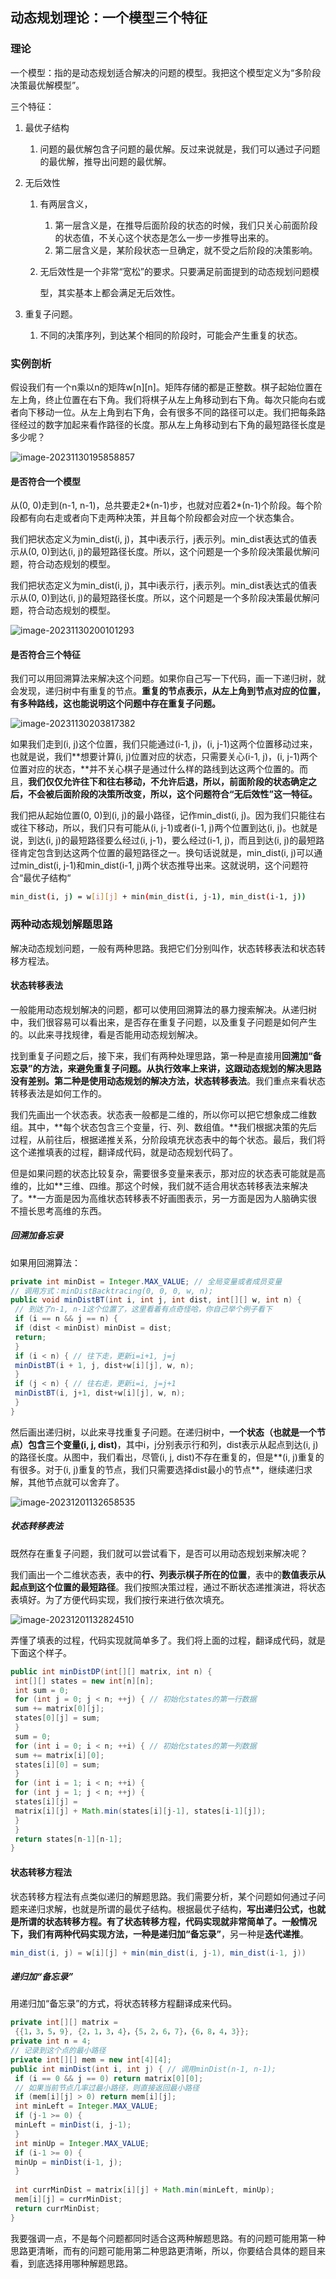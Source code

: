 











## 动态规划理论：一个模型三个特征







### 理论

一个模型：指的是动态规划适合解决的问题的模型。我把这个模型定义为“多阶段决策最优解模型”。



三个特征：

1. 最优子结构

   1. 问题的最优解包含子问题的最优解。反过来说就是，我们可以通过子问题的最优解，推导出问题的最优解。

2. 无后效性

   1. 有两层含义，

      1. 第一层含义是，在推导后面阶段的状态的时候，我们只关心前面阶段的状态值，不关心这个状态是怎么一步一步推导出来的。
      2. 第二层含义是，某阶段状态一旦确定，就不受之后阶段的决策影响。

   2. 无后效性是一个非常“宽松”的要求。只要满足前面提到的动态规划问题模

      型，其实基本上都会满足无后效性。

3. 重复子问题。

   1. 不同的决策序列，到达某个相同的阶段时，可能会产生重复的状态。




### 实例剖析



假设我们有一个n乘以n的矩阵w[n][n]。矩阵存储的都是正整数。棋子起始位置在左上角，终止位置在右下角。我们将棋子从左上角移动到右下角。每次只能向右或者向下移动一位。从左上角到右下角，会有很多不同的路径可以走。我们把每条路径经过的数字加起来看作路径的长度。那从左上角移动到右下角的最短路径长度是多少呢？

![image-20231130195858857](《数据结构与算法之美》.assets/image-20231130195858857.png)

#### 是否符合一个模型

从(0, 0)走到(n-1, n-1)，总共要走2*(n-1)步，也就对应着2*(n-1)个阶段。每个阶段都有向右走或者向下走两种决策，并且每个阶段都会对应一个状态集合。

我们把状态定义为min_dist(i, j)，其中i表示行，j表示列。min_dist表达式的值表示从(0, 0)到达(i, j)的最短路径长度。所以，这个问题是一个多阶段决策最优解问题，符合动态规划的模型。

我们把状态定义为min_dist(i, j)，其中i表示行，j表示列。min_dist表达式的值表示从(0, 0)到达(i, j)的最短路径长度。所以，这个问题是一个多阶段决策最优解问题，符合动态规划的模型。

![image-20231130200101293](《数据结构与算法之美》.assets/image-20231130200101293.png)



#### 是否符合三个特征

我们可以用回溯算法来解决这个问题。如果你自己写一下代码，画一下递归树，就会发现，递归树中有重复的节点。**重复的节点表示，从左上角到节点对应的位置，有多种路线，这也能说明这个问题中存在重复子问题。**

![image-20231130203817382](《数据结构与算法之美》.assets/image-20231130203817382.png)

如果我们走到(i, j)这个位置，我们只能通过(i-1, j)，(i, j-1)这两个位置移动过来，也就是说，我们**想要计算(i, j)位置对应的状态，只需要关心(i-1, j)，(i, j-1)两个位置对应的状态，**并不关心棋子是通过什么样的路线到达这两个位置的。而且，**我们仅仅允许往下和往右移动，不允许后退，所以，前面阶段的状态确定之后，不会被后面阶段的决策所改变，所以，这个问题符合“无后效性”这一特征。**

我们把从起始位置(0, 0)到(i, j)的最小路径，记作min_dist(i, j)。因为我们只能往右或往下移动，所以，我们只有可能从(i, j-1)或者(i-1, j)两个位置到达(i, j)。也就是说，到达(i, j)的最短路径要么经过(i, j-1)，要么经过(i-1, j)，而且到达(i, j)的最短路径肯定包含到达这两个位置的最短路径之一。换句话说就是，min_dist(i, j)可以通过min_dist(i, j-1)和min_dist(i-1, j)两个状态推导出来。这就说明，这个问题符合“最优子结构“

~~~bash
min_dist(i, j) = w[i][j] + min(min_dist(i, j-1), min_dist(i-1, j))
~~~



### 两种动态规划解题思路

解决动态规划问题，一般有两种思路。我把它们分别叫作，状态转移表法和状态转移方程法。

#### 状态转移表法

一般能用动态规划解决的问题，都可以使用回溯算法的暴力搜索解决。从递归树中，我们很容易可以看出来，是否存在重复子问题，以及重复子问题是如何产生的。以此来寻找规律，看是否能用动态规划解决。

找到重复子问题之后，接下来，我们有两种处理思路，第一种是直接用**回溯加“备忘录”**的方法，来避免重复子问题。从执行效率上来讲，这跟动态规划的解决思路没有差别。第二种是使用**动态规划的解决方法，状态转移表法**。我们重点来看状态转移表法是如何工作的。

我们先画出一个状态表。状态表一般都是二维的，所以你可以把它想象成二维数组。其中，**每个状态包含三个变量，行、列、数组值。**我们根据决策的先后过程，从前往后，根据递推关系，分阶段填充状态表中的每个状态。最后，我们将这个递推填表的过程，翻译成代码，就是动态规划代码了。

但是如果问题的状态比较复杂，需要很多变量来表示，那对应的状态表可能就是高维的，比如**三维、四维。那这个时候，我们就不适合用状态转移表法来解决了。**一方面是因为高维状态转移表不好画图表示，另一方面是因为人脑确实很不擅长思考高维的东西。

##### 回溯加备忘录

如果用回溯算法：

~~~java
private int minDist = Integer.MAX_VALUE; // 全局变量或者成员变量
// 调用方式：minDistBacktracing(0, 0, 0, w, n);
public void minDistBT(int i, int j, int dist, int[][] w, int n) {
 // 到达了n-1, n-1这个位置了，这里看着有点奇怪哈，你自己举个例子看下
 if (i == n && j == n) {
 if (dist < minDist) minDist = dist;
 return;
 }
 if (i < n) { // 往下走，更新i=i+1, j=j
 minDistBT(i + 1, j, dist+w[i][j], w, n);
 }
 if (j < n) { // 往右走，更新i=i, j=j+1
 minDistBT(i, j+1, dist+w[i][j], w, n);
 }
}
~~~

然后画出递归树，以此来寻找重复子问题。在递归树中，**一个状态（也就是一个节点）包含三个变量(i, j, dist)**，其中i，j分别表示行和列，dist表示从起点到达(i, j)的路径长度。从图中，我们看出，尽管(i, j, dist)不存在重复的，但是**(i, j)重复的有很多。对于(i, j)重复的节点，我们只需要选择dist最小的节点**，继续递归求解，其他节点就可以舍弃了。

![image-20231201132658535](《数据结构与算法之美》.assets/image-20231201132658535.png)

##### 状态转移表法

既然存在重复子问题，我们就可以尝试看下，是否可以用动态规划来解决呢？

我们画出一个二维状态表，表中的**行、列表示棋子所在的位置**，表中的**数值表示从起点到这个位置的最短路径**。我们按照决策过程，通过不断状态递推演进，将状态表填好。为了方便代码实现，我们按行来进行依次填充。

![image-20231201132824510](《数据结构与算法之美》.assets/image-20231201132824510.png)

弄懂了填表的过程，代码实现就简单多了。我们将上面的过程，翻译成代码，就是下面这个样子。

~~~java
public int minDistDP(int[][] matrix, int n) {
 int[][] states = new int[n][n];
 int sum = 0;
 for (int j = 0; j < n; ++j) { // 初始化states的第一行数据
 sum += matrix[0][j];
 states[0][j] = sum;
 }
 sum = 0;
 for (int i = 0; i < n; ++i) { // 初始化states的第一列数据
 sum += matrix[i][0];
 states[i][0] = sum;
 }
 for (int i = 1; i < n; ++i) {
 for (int j = 1; j < n; ++j) {
 states[i][j] = 
 matrix[i][j] + Math.min(states[i][j-1], states[i-1][j]);
 }
 }
 return states[n-1][n-1];
}
~~~



#### 状态转移方程法

状态转移方程法有点类似递归的解题思路。我们需要分析，某个问题如何通过子问题来递归求解，也就是所谓的最优子结构。根据最优子结构，**写出递归公式，也就是所谓的状态转移方程。有了状态转移方程，代码实现就非常简单了。**一般情况下，我们有两种代码实现方法，一种是**递归加“备忘录”**，另一种是**迭代递推**。

~~~java
min_dist(i, j) = w[i][j] + min(min_dist(i, j-1), min_dist(i-1, j))
~~~



##### 递归加“备忘录”

用递归加“备忘录”的方式，将状态转移方程翻译成来代码。

~~~java
private int[][] matrix = 
 {{1，3，5，9}, {2，1，3，4}，{5，2，6，7}，{6，8，4，3}};
private int n = 4;
// 记录到这个点的最小路径
private int[][] mem = new int[4][4];
public int minDist(int i, int j) { // 调用minDist(n-1, n-1);
 if (i == 0 && j == 0) return matrix[0][0];
 // 如果当前节点几率过最小路径，则直接返回最小路径
 if (mem[i][j] > 0) return mem[i][j];
 int minLeft = Integer.MAX_VALUE;
 if (j-1 >= 0) {
 minLeft = minDist(i, j-1);
 }
 int minUp = Integer.MAX_VALUE;
 if (i-1 >= 0) {
 minUp = minDist(i-1, j);
 }
 
 int currMinDist = matrix[i][j] + Math.min(minLeft, minUp);
 mem[i][j] = currMinDist;
 return currMinDist;
}
~~~



我要强调一点，不是每个问题都同时适合这两种解题思路。有的问题可能用第一种思路更清晰，而有的问题可能用第二种思路更清晰，所以，你要结合具体的题目来看，到底选择用哪种解题思路。

















